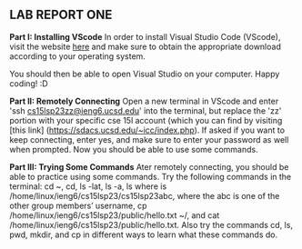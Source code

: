 ## **LAB REPORT ONE**
**Part I: Installing VScode**
In order to install Visual Studio Code (VScode), visit the website [here](https://code.visualstudio.com/) and make sure to obtain the appropriate download according to your operating system.

You should then be able to open Visual Studio on your computer. Happy coding! :D

**Part II: Remotely Connecting**
Open a new terminal in VScode and enter 'ssh cs15lsp23zz@ieng6.ucsd.edu' into the terminal, but replace the 'zz' portion with your specific cse 15l account (which you can find by visiting [this link] (https://sdacs.ucsd.edu/~icc/index.php). If asked if you want to keep connecting, enter yes, and make sure to enter your password as well when prompted. Now you should be able to use some commands.

**Part III: Trying Some Commands**
Ater remotely connecting, you should be able to practice using some commands. Try the following commands in the terminal: cd ~, cd, ls -lat, ls -a, ls <directory> where <directory> is /home/linux/ieng6/cs15lsp23/cs15lsp23abc, where the abc is one of the other group members’ username, cp /home/linux/ieng6/cs15lsp23/public/hello.txt ~/, and cat /home/linux/ieng6/cs15lsp23/public/hello.txt. Also try the commands cd, ls, pwd, mkdir, and cp in different ways to learn what these commands do.

